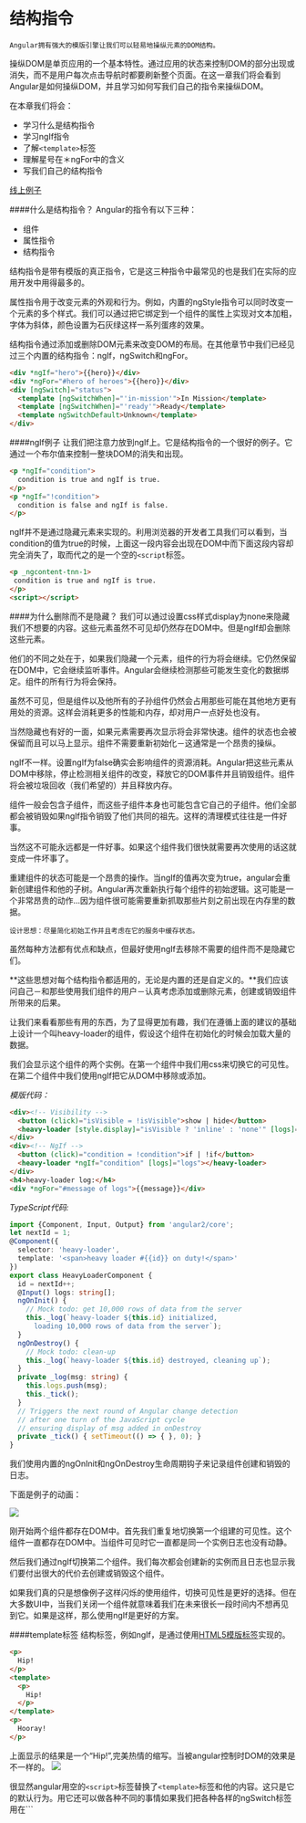 结构指令
=======

```
Angular拥有强大的模版引擎让我们可以轻易地操纵元素的DOM结构。
```

操纵DOM是单页应用的一个基本特性。通过应用的状态来控制DOM的部分出现或消失，而不是用户每次点击导航时都要刷新整个页面。在这一章我们将会看到Angular是如何操纵DOM，并且学习如何写我们自己的指令来操纵DOM。

在本章我们将会：
* 学习什么是结构指令
* 学习ngIf指令
* 了解```<template>```标签
* 理解星号在＊ngFor中的含义
* 写我们自己的结构指令

[线上例子](http://plnkr.co/edit/?p=preview)

####什么是结构指令？
Angular的指令有以下三种：
* 组件
* 属性指令
* 结构指令

结构指令是带有模版的真正指令，它是这三种指令中最常见的也是我们在实际的应用开发中用得最多的。

属性指令用于改变元素的外观和行为。例如，内置的ngStyle指令可以同时改变一个元素的多个样式。我们可以通过把它绑定到一个组件的属性上实现对文本加粗，字体为斜体，颜色设置为石灰绿这样一系列蛋疼的效果。

结构指令通过添加或删除DOM元素来改变DOM的布局。在其他章节中我们已经见过三个内置的结构指令：ngIf，ngSwitch和ngFor。

```html
<div *ngIf="hero">{{hero}}</div>
<div *ngFor="#hero of heroes">{{hero}}</div>
<div [ngSwitch]="status">
  <template [ngSwitchWhen]="'in-mission'">In Mission</template>
  <template [ngSwitchWhen]="'ready'">Ready</template>
  <template ngSwitchDefault>Unknown</template>
</div>
```

####ngIf例子
让我们把注意力放到ngIf上。它是结构指令的一个很好的例子。它通过一个布尔值来控制一整块DOM的消失和出现。
```html
<p *ngIf="condition">
  condition is true and ngIf is true.
</p>
<p *ngIf="!condition">
  condition is false and ngIf is false.
</p>
```
ngIf并不是通过隐藏元素来实现的。利用浏览器的开发者工具我们可以看到，当condition的值为true的时候，上面这一段内容会出现在DOM中而下面这段内容却完全消失了，取而代之的是一个空的```<script```标签。
```html
<p _ngcontent-tnn-1>
 condition is true and ngIf is true.
</p>
<script></script>
```
####为什么删除而不是隐藏？
我们可以通过设置css样式display为none来隐藏我们不想要的内容。这些元素虽然不可见却仍然存在DOM中。但是ngIf却会删除这些元素。

他们的不同之处在于，如果我们隐藏一个元素，组件的行为将会继续。它仍然保留在DOM中，它会继续监听事件。Angular会继续检测那些可能发生变化的数据绑定。组件的所有行为将会保持。

虽然不可见，但是组件以及他所有的子孙组件仍然会占用那些可能在其他地方更有用处的资源。这样会消耗更多的性能和内存，却对用户一点好处也没有。

当然隐藏也有好的一面，如果元素需要再次显示将会非常快速。组件的状态也会被保留而且可以马上显示。组件不需要重新初始化－这通常是一个昂贵的操纵。

ngIf不一样。设置ngIf为false确实会影响组件的资源消耗。Angular把这些元素从DOM中移除，停止检测相关组件的改变，释放它的DOM事件并且销毁组件。组件将会被垃圾回收（我们希望的）并且释放内存。

组件一般会包含子组件，而这些子组件本身也可能包含它自己的子组件。他们全部都会被销毁如果ngIf指令销毁了他们共同的祖先。这样的清理模式往往是一件好事。

当然这不可能永远都是一件好事。如果这个组件我们很快就需要再次使用的话这就变成一件坏事了。

重建组件的状态可能是一个昂贵的操作。当ngIf的值再次变为true，angular会重新创建组件和他的子树。Angular再次重新执行每个组件的初始逻辑。这可能是一个非常昂贵的动作...因为组件很可能需要重新抓取那些片刻之前出现在内存里的数据。

```
设计思想：尽量简化初始工作并且考虑在它的服务中缓存状态。
```
虽然每种方法都有优点和缺点，但最好使用ngIf去移除不需要的组件而不是隐藏它们。

**这些思想对每个结构指令都适用的，无论是内置的还是自定义的。**我们应该问自己－和那些使用我们组件的用户－认真考虑添加或删除元素，创建或销毁组件所带来的后果。

让我们来看看那些有用的东西，为了显得更加有趣，我们在遵循上面的建议的基础上设计一个叫heavy-loader的组件，假设这个组件在初始化的时候会加载大量的数据。

我们会显示这个组件的两个实例。在第一个组件中我们用css来切换它的可见性。在第二个组件中我们使用ngIf把它从DOM中移除或添加。


*模版代码：*
```html
<div><!-- Visibility -->
  <button (click)="isVisible = !isVisible">show | hide</button>
  <heavy-loader [style.display]="isVisible ? 'inline' : 'none'" [logs]="logs"></heavy-loader>
</div>
<div><!-- NgIf -->
  <button (click)="condition = !condition">if | !if</button>
  <heavy-loader *ngIf="condition" [logs]="logs"></heavy-loader>
</div>
<h4>heavy-loader log:</h4>
<div *ngFor="#message of logs">{{message}}</div>
```
*TypeScript代码:*
```TypeScript
import {Component, Input, Output} from 'angular2/core';
let nextId = 1;
@Component({
  selector: 'heavy-loader',
  template: '<span>heavy loader #{{id}} on duty!</span>'
})
export class HeavyLoaderComponent {
  id = nextId++;
  @Input() logs: string[];
  ngOnInit() {
    // Mock todo: get 10,000 rows of data from the server
    this._log(`heavy-loader ${this.id} initialized,
      loading 10,000 rows of data from the server`);
  }
  ngOnDestroy() {
    // Mock todo: clean-up
    this._log(`heavy-loader ${this.id} destroyed, cleaning up`);
  }
  private _log(msg: string) {
    this.logs.push(msg);
    this._tick();
  }
  // Triggers the next round of Angular change detection
  // after one turn of the JavaScript cycle
  // ensuring display of msg added in onDestroy
  private _tick() { setTimeout(() => { }, 0); }
}

```

我们使用内置的ngOnInit和ngOnDestroy生命周期钩子来记录组件创建和销毁的日志。

下面是例子的动画：

![](heavy-loader-toggle.gif)


刚开始两个组件都存在DOM中。首先我们重复地切换第一个组建的可见性。这个组件一直都存在DOM中。当组件可见时它一直都是同一个实例日志也没有动静。

然后我们通过ngIf切换第二个组件。我们每次都会创建新的实例而且日志也显示我们要付出很大的代价去创建或销毁这个组件。

如果我们真的只是想像例子这样闪烁的使用组件，切换可见性是更好的选择。但在大多数UI中，当我们关闭一个组件就意味着我们在未来很长一段时间内不想再见到它。如果是这样，那么使用ngIf是更好的方案。

####template标签
结构标签，例如ngIf，是通过使用[HTML5模版标签](https://developer.mozilla.org/en-US/docs/Web/HTML/Element/template)实现的。
```html
<p>
  Hip!
</p>
<template>
  <p>
    Hip!
  </p>
</template>
<p>
  Hooray!
</p>
```
上面显示的结果是一个“Hip!”,完美热情的缩写。当被angular控制时DOM的效果是不一样的。
![](template-in-out-of-a2.png)

很显然angular用空的```<script>```标签替换了```<template>```标签和他的内容。这只是它的默认行为。用它还可以做各种不同的事情如果我们把各种各样的ngSwitch标签用在```<template>``标签上：

```html
<div [ngSwitch]="status">
  <template [ngSwitchWhen]="'in-mission'">In Mission</template>
  <template [ngSwitchWhen]="'ready'">Ready</template>
  <template ngSwitchDefault>Unknown</template>
</div>
```
当某一个switch的条件值是true时angular会把```<template>```的内容插入到DOM中。

如果用ngIf和ngFor来实现我们必须要做什么？用这两个标签时我们不使用```<template>```标签。

####星号(*)的作用
那两个指令又出现了，发现不同之处了吗？
```html
<div *ngIf="hero">{{hero}}</div>
<div *ngFor="#hero of heroes">{{hero}}</div>
```
我们使用一个星号(*)作为那些指令的前缀。
这个星号其实是一个语法糖。它是ngIf和ngFor语法的一种简写简写。Angular引擎的内部实现是将一个更加详细的```<template>```代码片替换这个带星号的代码片。

下面是使用ngIf的两种不同风格，他们实际上是完全一样的，我们用任何一种风格编写都可以。

```html
<!-- Examples (A) and (B) are the same -->
<!-- (A) *ngIf paragraph -->
<p *ngIf="condition">
  Our heroes are true!
</p>

<!-- (B) [ngIf] with template -->
<template [ngIf]="condition">
  <p>
    Our heroes are true!
  </p>
</template>
```
**我们一般会使用（A）代码段的编写风格。**

我们知道Angular会把风格(A)扩展到风格(B)是有好处的。它会将P标签和其内容移到一个```<template>```标签内部。同时会将指令移到```<template>```的一个属性上绑定。主组件的condition属性的布尔值决定模版的内容是否显示。

Angular将*ngIf转换成下面这种类似的方式：
```html
<!-- Examples (A) and (B) are the same -->

<!-- (A) *ngFor div -->
<div *ngFor="#hero of heroes">{{ hero }}</div>

<!-- (B) ngFor with template -->
<template ngFor #hero [ngForOf]="heroes">
  <div>{{ hero }}</div>
</template>
```
他们的基本模式是一样的，创建一个```<template>```标签，重新定位其内容，并且将指令移到```<template>```上。

这两种方式之间还是存在细微的差别，Angular的[ngFor微语法](https://angular.io/docs/ts/latest/guide/template-syntax#!#micro-syntax)会扩展到一个ngForOf的属性上绑定（可迭代的）和本地的#hero模版变量（迭代的当前对象）。

####写一个结构指令
我们来写一个自己的结构指令，一个Unless指令，和ngIf刚好相反的指令。ngIf在值为true时展示模版的内容，而我们的指令在值为false时才会展示模版的内容。

创建一个指令和创建一个组件是类似的：
* 引入Directive装饰器
* 添加一个css的属性选择器（在括号内），用于标识我们的指令
* 为用于绑定的公共input属性指定名称。（通常是指令本身的名称）
* 把装饰器应用到我们实现的类上。

下面是我们开始的代码：

unless.directive.ts (excerpt):
```typescript
import {Directive, Input} from 'angular2/core';

@Directive({ selector: '[myUnless]' })
export class UnlessDirective {
}
```

**方括号选择器[]**

css选择一个属性的语法是把一个属性的名称包括在方括号里。所以我们把的指令名称包括在一个方括号中，可参见上面的小抄。

**选择器名称前缀**

我们建议起一个带前缀的选择器名称来确保不管现在还是以后都不会和任何标准的HTML属性冲突。

我们不在unless指令上使用ng前缀，这个ng前缀是属于angular的，我们不希望我们的指令和angular的指令混淆。

我们使用的前缀是my。

我们需要去访问那些可以渲染它们的内容的模版和一些东西。我们通过TemplateRef访问模版。渲染器是一个ViewContainerRef。我们把这两个都注入到构造函数中作为一个私有变量。

```typescript
constructor(
  private _templateRef: TemplateRef,
  private _viewContainer: ViewContainerRef
  ) { }
```

我们指令的使用者会绑定一个true|false的值到我们指令的myUnless的input属性上。指令会根据这个值添加或者删除模版。

现在让我们添加一个myUnless属性作为一个只有setter的定义属性。

```typescript
@Input() set myUnless(condition: boolean) {
  if (!condition) {
    this._viewContainer.createEmbeddedView(this._templateRef);
  } else {
    this._viewContainer.clear();
  }
}
```
这个@Input()装饰器把这个属性标记为指令的一个输入。

这里没有什么特别的：如果条件值是false，我们会渲染这个模版，否我们会清除模版的那天。

The end result should look like below:
最终的结果看起来是这样的：
```typescript
unless.directive.ts
import {Directive, Input} from 'angular2/core';
import {TemplateRef, ViewContainerRef} from 'angular2/core';
@Directive({ selector: '[myUnless]' })
export class UnlessDirective {
  constructor(
    private _templateRef: TemplateRef,
    private _viewContainer: ViewContainerRef
    ) { }
  @Input() set myUnless(condition: boolean) {
    if (!condition) {
      this._viewContainer.createEmbeddedView(this._templateRef);
    } else {
      this._viewContainer.clear();
    }
  }
}
```
现在我们把它添加到这些主组件的指令数值上并且尝试它。首先我们添加一些测试HTML代码到这个模版。
```html
<p *myUnless="condition">
  condition is false and myUnless is true.
</p>

<p *myUnless="!condition">
  condition is true and myUnless is false.
</p>
```
我们运行它并且它的行为和预期的一样，做了和ngIf相反的事情。当条件是true的时候。上面的内容会被移除(被一个```<script>```标签替换)并且下面的内容会显示。
```html
<script></script>
<p _ng-content-tnn1>
condition is true and myUnless is false.
</p>
```
我们的myUnless指令是非常的简单。当然，我们遗留了一些东西，ngIf会更加复杂？

看下这些源代码。它是有据可查的，我们不用羞于咨询这些代码当我们想知道它是如果工作的。

ngIf并没有太多的不同。它有做一些额外的检查以提高性能(非必要的时候不会清除或者重新创建视图)，除此之外大部分是一样的。


下面是这章的相关代码：

unless.directive.ts:
```typescript
import {Directive, Input} from 'angular2/core';
import {TemplateRef, ViewContainerRef} from 'angular2/core';
@Directive({ selector: '[myUnless]' })
export class UnlessDirective {
  constructor(
    private _templateRef: TemplateRef,
    private _viewContainer: ViewContainerRef
    ) { }
  @Input() set myUnless(condition: boolean) {
    if (!condition) {
      this._viewContainer.createEmbeddedView(this._templateRef);
    } else {
      this._viewContainer.clear();
    }
  }
}
```
heavy-loader.component.ts：
```typescript
import {Component, Input, Output} from 'angular2/core';
let nextId = 1;
@Component({
  selector: 'heavy-loader',
  template: '<span>heavy loader #{{id}} on duty!</span>'
})
export class HeavyLoaderComponent {
  id = nextId++;
  @Input() logs: string[];
  ngOnInit() {
    // Mock todo: get 10,000 rows of data from the server
    this._log(`heavy-loader ${this.id} initialized,
      loading 10,000 rows of data from the server`);
  }
  ngOnDestroy() {
    // Mock todo: clean-up
    this._log(`heavy-loader ${this.id} destroyed, cleaning up`);
  }
  private _log(msg: string) {
    this.logs.push(msg);
    this._tick();
  }
  // Triggers the next round of Angular change detection
  // after one turn of the JavaScript cycle
  // ensuring display of msg added in onDestroy
  private _tick() { setTimeout(() => { }, 0); }
}
```
structural-directives.component.ts：
```typescript
import {Component, Input, Output} from 'angular2/core';
import {UnlessDirective}          from './unless.directive';
import {HeavyLoaderComponent}     from './heavy-loader.component';
@Component({
  selector: 'structural-directives',
  templateUrl: 'app/structural-directives.component.html',
  styles: ['button { min-width: 100px; }'],
  directives: [UnlessDirective, HeavyLoaderComponent]
})
export class StructuralDirectivesComponent {
  heroes = ['Mr. Nice', 'Narco', 'Bombasto'];
  hero = this.heroes[0];
  condition = true;
  isVisible = true;
  logs: string[] = [];
  status = 'ready';
}
```
structural-directives.component.html：
```html
<h1>Structural Directives</h1>
<div *ngIf="hero">{{hero}}</div>
<div *ngFor="#hero of heroes">{{hero}}</div>
<div [ngSwitch]="status">
  <template [ngSwitchWhen]="'in-mission'">In Mission</template>
  <template [ngSwitchWhen]="'ready'">Ready</template>
  <template ngSwitchDefault>Unknown</template>
</div>
<hr>
<button
  (click)="condition = !condition"
  [style.background] = "condition ? 'orangered': 'lightgreen'"
  >
  Set 'condition' to {{condition ? 'False': 'True'}}
</button>
<p *ngIf="condition">
  condition is true and ngIf is true.
</p>
<p *ngIf="!condition">
  condition is false and ngIf is false.
</p>
<p *myUnless="condition">
  condition is false and myUnless is true.
</p>
<p *myUnless="!condition">
  condition is true and myUnless is false.
</p>
<hr>
<div><!-- Visibility -->
  <button (click)="isVisible = !isVisible">show | hide</button>
  <heavy-loader [style.display]="isVisible ? 'inline' : 'none'" [logs]="logs"></heavy-loader>
</div>
<div><!-- NgIf -->
  <button (click)="condition = !condition">if | !if</button>
  <heavy-loader *ngIf="condition" [logs]="logs"></heavy-loader>
</div>
<h4>heavy-loader log:</h4>
<div *ngFor="#message of logs">{{message}}</div>
<hr>
<p>
  Hip!
</p>
<template>
  <p>
    Hip!
  </p>
</template>
<p>
  Hooray!
</p>
<hr>
<!-- Examples (A) and (B) are the same -->
<!-- (A) *ngIf paragraph -->
<p *ngIf="condition">
  Our heroes are true!
</p>
<!-- (B) [ngIf] with template -->
<template [ngIf]="condition">
  <p>
    Our heroes are true!
  </p>
</template>
<hr>
<!-- Examples (A) and (B) are the same -->
<!-- (A) *ngFor div -->
<div *ngFor="#hero of heroes">{{ hero }}</div>
<!-- (B) ngFor with template -->
<template ngFor #hero [ngForOf]="heroes">
  <div>{{ hero }}</div>
</template>
```
我们学习了如何用结构指令像ngFor和ngIf一样操纵我们HTML的布局，并且我们写了自己的结构指令，myUnless，去做一些类似的事情。

Angular提供了更多先进的技术管理布局，例如结构组件可以提取外部的内容和自己模版内的内容结合起来。Tab和tab空间是很好的例子。

我们将会在后面的章节学习结构组件。

下一步

Hierarchical Injectors
